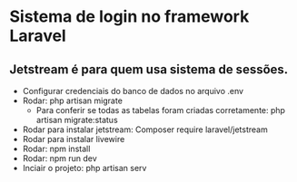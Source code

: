 # Sistema de login no framework Laravel

## Jetstream é para quem usa sistema de sessões.

- Configurar credenciais do banco de dados no arquivo .env
- Rodar: php artisan migrate
    - Para conferir se todas as  tabelas foram criadas corretamente: php artisan migrate:status
- Rodar para instalar jetstream: Composer require laravel/jetstream
- Rodar para instalar livewire
- Rodar: npm install
- Rodar: npm run dev
- Inciair o projeto: php artisan serv